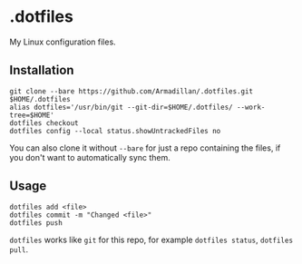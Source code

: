 # .dotfiles
My Linux configuration files.
## Installation
```
git clone --bare https://github.com/Armadillan/.dotfiles.git $HOME/.dotfiles
alias dotfiles='/usr/bin/git --git-dir=$HOME/.dotfiles/ --work-tree=$HOME'
dotfiles checkout
dotfiles config --local status.showUntrackedFiles no
```
You can also clone it without `--bare` for just a repo containing the files, if you don't want to automatically sync them.

## Usage
```
dotfiles add <file>
dotfiles commit -m "Changed <file>"
dotfiles push
```

`dotfiles` works like `git` for this repo, for example `dotfiles status`, `dotfiles pull`.
